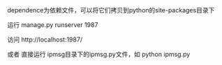 dependence为依赖文件，可以将它们拷贝到python的site-packages目录下

运行 manage.py runserver 1987

访问 http://localhost:1987/

或者 直接运行 ipmsg目录下的ipmsg.py文件，如 python ipmsg.py



